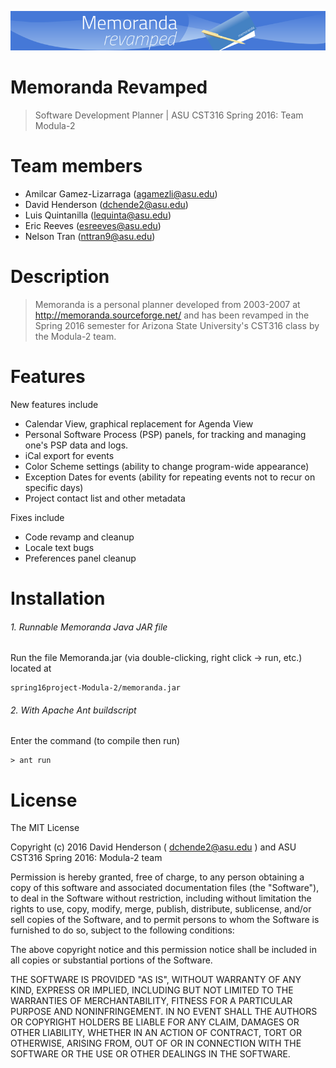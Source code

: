 ![alt text](https://raw.githubusercontent.com/cst316/spring16project-Modula-2/T-194/src/net/sf/memoranda/ui/resources/github_readme.png "Memoranda header image")

# Memoranda Revamped
> Software Development Planner | ASU CST316 Spring 2016: Team Modula-2

# Team members
>
- Amilcar Gamez-Lizarraga (agamezli@asu.edu)
- David Henderson (dchende2@asu.edu)
- Luis Quintanilla (lequinta@asu.edu)
- Eric Reeves (esreeves@asu.edu)
- Nelson Tran (nttran9@asu.edu) 

# Description
> Memoranda is a personal planner developed from 2003-2007 at http://memoranda.sourceforge.net/ and has been revamped in the Spring 2016 semester for Arizona State University's CST316 class by the Modula-2 team.

# Features
New features include
- Calendar View, graphical replacement for Agenda View
- Personal Software Process (PSP) panels, for tracking and managing one's PSP data and logs.
- iCal export for events
- Color Scheme settings (ability to change program-wide appearance)
- Exception Dates for events (ability for repeating events not to recur on specific days)
- Project contact list and other metadata

Fixes include

- Code revamp and cleanup
- Locale text bugs
- Preferences panel cleanup

# Installation

###### 1. Runnable Memoranda Java JAR file
Run the file Memoranda.jar (via double-clicking, right click -> run, etc.) located at
```
spring16project-Modula-2/memoranda.jar
```

###### 2. With Apache Ant buildscript
Enter the command (to compile then run)
```
> ant run
```

# License

The MIT License

Copyright (c) 2016 David Henderson ( dchende2@asu.edu ) and ASU CST316 Spring 2016: Modula-2 team

Permission is hereby granted, free of charge, to any person obtaining a copy
of this software and associated documentation files (the "Software"), to deal
in the Software without restriction, including without limitation the rights
to use, copy, modify, merge, publish, distribute, sublicense, and/or sell
copies of the Software, and to permit persons to whom the Software is
furnished to do so, subject to the following conditions:

The above copyright notice and this permission notice shall be included in
all copies or substantial portions of the Software.

THE SOFTWARE IS PROVIDED "AS IS", WITHOUT WARRANTY OF ANY KIND, EXPRESS OR
IMPLIED, INCLUDING BUT NOT LIMITED TO THE WARRANTIES OF MERCHANTABILITY,
FITNESS FOR A PARTICULAR PURPOSE AND NONINFRINGEMENT. IN NO EVENT SHALL THE
AUTHORS OR COPYRIGHT HOLDERS BE LIABLE FOR ANY CLAIM, DAMAGES OR OTHER
LIABILITY, WHETHER IN AN ACTION OF CONTRACT, TORT OR OTHERWISE, ARISING FROM,
OUT OF OR IN CONNECTION WITH THE SOFTWARE OR THE USE OR OTHER DEALINGS IN
THE SOFTWARE.